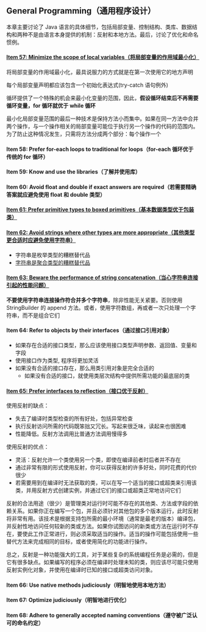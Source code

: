 ## General Programming（通用程序设计）  

本章主要讨论了 Java 语言的具体细节，包括局部变量、控制结构、类库、数据结构和两种不是由语言本身提供的机制：反射和本地方法。最后，讨论了优化和命名惯例。


#### [Item 57: Minimize the scope of local variables（将局部变量的作用域最小化）](ScopeOfLocalVar.java)   

将局部变量的作用域最小化，最具说服力的方式就是在第一次使用它的地方声明   

每个局部变量声明都应该包含一个初始化表达式(try-catch 语句例外)    

循环提供了一个特殊的机会来最小化变量的范围，因此，**假设循环结束后不再需要循环变量，for 循环就优于 while 循环**   

最小化局部变量范围的最后一种技术是保持方法小而集中。如果在同一方法中合并两个操作，与一个操作相关的局部变量可能位于执行另一个操作的代码的范围内。为了防止这种情况发生，只需将方法分成两个部分：每个操作一个



#### Item 58: Prefer for-each loops to traditional for loops（for-each 循环优于传统的 for 循环）

#### Item 59: Know and use the libraries（了解并使用库）

#### Item 60: Avoid float and double if exact answers are required（若需要精确答案就应避免使用 float 和 double 类型）

#### [Item 61: Prefer primitive types to boxed primitives（基本数据类型优于包装类）](boxing)

#### [Item 62: Avoid strings where other types are more appropriate（其他类型更合适时应避免使用字符串）](strings)   
- 字符串是枚举类型的糟糕替代品  
- [字符串是聚合类型的糟糕替代品](strings/AggregateType.java) 


#### [Item 63: Beware the performance of string concatenation（当心字符串连接引起的性能问题）](strings/ConcatStrings.java)   
**不要使用字符串连接操作符合并多个字符串**，除非性能无关紧要。否则使用 StringBuilder 的 append 方法。或者，使用字符数组，再或者一次只处理一个字符串，而不是组合它们

#### Item 64: Refer to objects by their interfaces（通过接口引用对象）  

- 如果存在合适的接口类型，那么应该使用接口类型声明参数、返回值、变量和字段
- 使用接口作为类型, 程序将更加灵活
- 如果没有合适的接口存在，那么用类引用对象是完全合适的
  - 如果没有合适的接口，就使用类层次结构中提供所需功能的最底层的类

#### [Item 65: Prefer interfaces to reflection（接口优于反射）](reflections)        
使用反射的缺点：   
- 失去了编译时类型检查的所有好处，包括异常检查
- 执行反射访问所需的代码既笨拙又冗长。写起来很乏味，读起来也很困难
- 性能降低。反射方法调用比普通方法调用慢得多   

使用反射的优点：
- 灵活：反射允许一个类使用另一个类，即使在编译前者时后者并不存在
- 通过非常有限的形式使用反射，你可以获得反射的许多好处，同时花费的代价很少
- 若需要用到在编译时无法获取的类，可以在写一个适当的接口或超类来引用该类，并用反射方式创建实例，并通过它们的接口或超类正常地访问它们

反射的合法用途（很少）是管理类对运行时可能不存在的其他类、方法或字段的依赖关系。如果你正在编写一个包，并且必须针对其他包的多个版本运行，此时反射将非常有用。该技术是根据支持包所需的最小环境（通常是最老的版本）编译包，并反射性地访问任何较新的类或方法。如果你试图访问的新类或方法在运行时不存在，要使此工作正常进行，则必须采取适当的操作。适当的操作可能包括使用一些替代方法来完成相同的目标，或者使用简化的功能进行操作。  


总之，反射是一种功能强大的工具，对于某些复杂的系统编程任务是必需的，但是它有很多缺点。如果编写的程序必须在编译时处理未知的类，则应该尽可能只使用反射实例化对象，并使用在编译时已知的接口或超类访问对象。

#### Item 66: Use native methods judiciously（明智地使用本地方法）

#### Item 67: Optimize judiciously（明智地进行优化）

#### Item 68: Adhere to generally accepted naming conventions（遵守被广泛认可的命名约定）